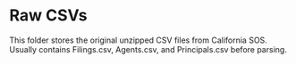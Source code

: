 # Raw CSVs
This folder stores the original unzipped CSV files from California SOS.
Usually contains Filings.csv, Agents.csv, and Principals.csv before parsing.